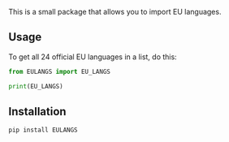 This is a small package that allows you to import EU languages. 

## Usage

To get all 24 official EU languages in a list, do this:

```python 
from EULANGS import EU_LANGS

print(EU_LANGS)
``` 

## Installation

```bash 
pip install EULANGS
```